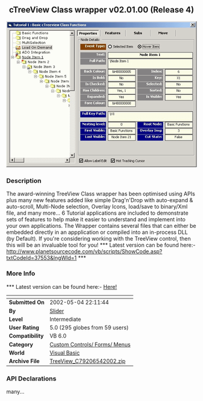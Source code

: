 ﻿<div align="center">

## cTreeView Class wrapper v02\.01\.00 \(Release 4\)

<img src="PIC200254202238819.gif">
</div>

### Description

The award-winning TreeView Class wrapper has been optimised using APIs plus many new features added like simple Drag'n'Drop with auto-expand & auto-scroll, Multi-Node selection, Overlay Icons, load/save to binary/Xml file, and many more... 6 Tutorial applications are included to demonstrate sets of features to help make it easier to understand and implement into your own applications. The Wrapper contains several files that can either be embedded directly in an appplication or compiled into an in-process DLL (by Default). If you're considering working with the TreeView control, then this will be an invaluable tool for you! *** Latest version can be found here:- http://www.planetsourcecode.com/vb/scripts/ShowCode.asp?txtCodeId=37553&lngWId=1 ***
 
### More Info
 
*** Latest version can be found here:- <a href="http://www.planetsourcecode.com/vb/scripts/ShowCode.asp?txtCodeId=37553&lngWId=1">Here!</a>


<span>             |<span>
---                |---
**Submitted On**   |2002-05-04 22:11:44
**By**             |[Slider](https://github.com/Planet-Source-Code/PSCIndex/blob/master/ByAuthor/slider.md)
**Level**          |Intermediate
**User Rating**    |5.0 (295 globes from 59 users)
**Compatibility**  |VB 6\.0
**Category**       |[Custom Controls/ Forms/  Menus](https://github.com/Planet-Source-Code/PSCIndex/blob/master/ByCategory/custom-controls-forms-menus__1-4.md)
**World**          |[Visual Basic](https://github.com/Planet-Source-Code/PSCIndex/blob/master/ByWorld/visual-basic.md)
**Archive File**   |[TreeView\_C79206542002\.zip](https://github.com/Planet-Source-Code/slider-ctreeview-class-wrapper-v02-01-00-release-4__1-34439/archive/master.zip)

### API Declarations

many...





